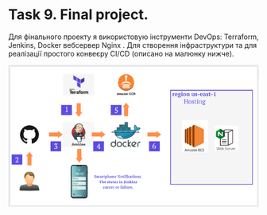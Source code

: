 # Task 9. Final project. <br/>
 Для фінального проекту я  використовую інструменти DevOps: Terraform, Jenkins, Docker вебсервер Nginx . Для створення інфраструктури та для реалізації простого конвеєру CI/CD (описано на малюнку нижче). 
<br/>

![3](images/1.png) <br/><br/>
